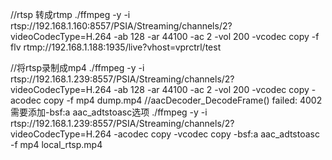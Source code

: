 
//rtsp 转成rtmp
./ffmpeg -y -i rtsp://192.168.1.160:8557/PSIA/Streaming/channels/2?videoCodecType=H.264 -ab 128 -ar 44100 -ac 2 -vol 200 -vcodec copy -f flv rtmp://192.168.1.188:1935/live?vhost=vprctrl/test

//将rtsp录制成mp4
./ffmpeg -y -i rtsp://192.168.1.239:8557/PSIA/Streaming/channels/2?videoCodecType=H.264 -ab 128 -ar 44100 -ac 2 -vol 200 -vcodec copy -acodec copy -f mp4 dump.mp4
//aacDecoder_DecodeFrame() failed: 4002 需要添加-bsf:a aac_adtstoasc选项
./ffmpeg -y -i  rtsp://192.168.1.239:8557/PSIA/Streaming/channels/2?videoCodecType=H.264 -acodec copy -vcodec copy -bsf:a aac_adtstoasc -f mp4  local_rtsp.mp4

